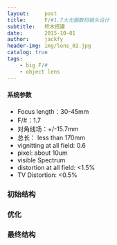 ```yaml
---
layout:     post
title:      F/#1.7大光圈数码镜头设计
subtitle:   积木搭建
date:       2015-10-01
author:     jackfy
header-img: img/lens_02.jpg
catalog: true
tags:
    - big F/#
    - object lens
---
```


#### 系统参数

- Focus length：30-45mm
- F/#：1.7
- 对角线场：+/-15.7mm
- 总长： less than 170mm
- vignitting at all field: 0.6
- pixel: about 10um
- visible Spectrum
- distortion at all field: <1.5%
- TV Distortion: <0.5%

### 初始结构



### 优化


### 最终结构


